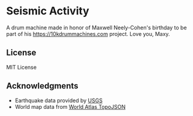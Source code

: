 # Seismic Activity

A drum machine made in honor of Maxwell Neely-Cohen's birthday to be part of his https://10kdrummachines.com project. Love you, Maxy. 

## License

MIT License

## Acknowledgments

- Earthquake data provided by [USGS](https://earthquake.usgs.gov/)
- World map data from [World Atlas TopoJSON](https://github.com/topojson/world-atlas) 